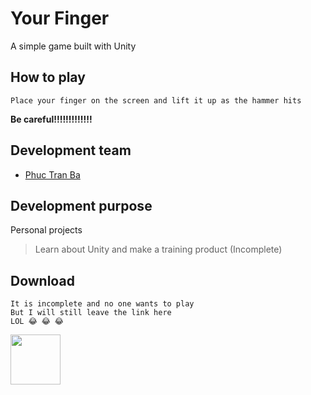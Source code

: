 # Your Finger

A simple game built with Unity

## How to play
```
Place your finger on the screen and lift it up as the hammer hits
```
**Be careful!!!!!!!!!!!!!**

## Development team
* [Phuc Tran Ba](https://github.com/TranBaPhuc1999)

## Development purpose
Personal projects

>Learn about Unity and make a training product (Incomplete)

## Download
```
It is incomplete and no one wants to play
But I will still leave the link here
LOL 😂 😂 😂
```
[<img src="https://play.google.com/intl/en_us/badges/images/generic/en-play-badge.png" height="80">](https://play.google.com/store/apps/details?id=com.zipenter.yourfinger)


